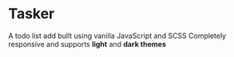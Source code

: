 # Tasker
A todo list add bullt using vanilla JavaScript and SCSS
Completely responsive and supports __light__ and __dark themes__
